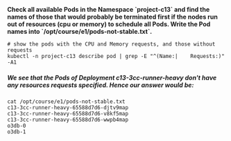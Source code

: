 <b>
  Check all available Pods in the Namespace `project-c13` and find the names of those that would probably be terminated first 
  if the nodes run out of resources (cpu or memory) to schedule all Pods. 
  Write the Pod names into `/opt/course/e1/pods-not-stable.txt`.
</b>



```
# show the pods with the CPU and Memory requests, and those without requests
kubectl -n project-c13 describe pod | grep -E "^(Name:|    Requests:)" -A1
```

##### We see that the Pods of Deployment c13-3cc-runner-heavy don't have any resources requests specified. Hence our answer would be:
```
cat /opt/course/e1/pods-not-stable.txt
c13-3cc-runner-heavy-65588d7d6-djtv9map
c13-3cc-runner-heavy-65588d7d6-v8kf5map
c13-3cc-runner-heavy-65588d7d6-wwpb4map
o3db-0
o3db-1
```
